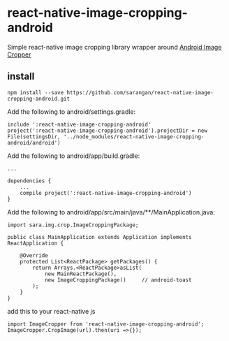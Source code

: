 # react-native-image-cropping-android
Simple react-native image cropping library wrapper around [Android Image Cropper](https://github.com/ArthurHub/Android-Image-Cropper)

## install

```
npm install --save https://github.com/sarangan/react-native-image-cropping-android.git
```


Add the following to android/settings.gradle:

```
include ':react-native-image-cropping-android'
project(':react-native-image-cropping-android').projectDir = new File(settingsDir, '../node_modules/react-native-image-cropping-android/android')
```


Add the following to android/app/build.gradle:
```
...

dependencies {
    ...
    compile project(':react-native-image-cropping-android')
}
```


Add the following to android/app/src/main/java/**/MainApplication.java:

```
import sara.img.crop.ImageCroppingPackage;

public class MainApplication extends Application implements ReactApplication {

    @Override
    protected List<ReactPackage> getPackages() {
        return Arrays.<ReactPackage>asList(
            new MainReactPackage(),
            new ImageCroppingPackage()     // android-toast
        );
    }
}
```


add this to your react-native js

```
import ImageCropper from 'react-native-image-cropping-android';
ImageCropper.CropImage(url).then(uri =>{});

```
